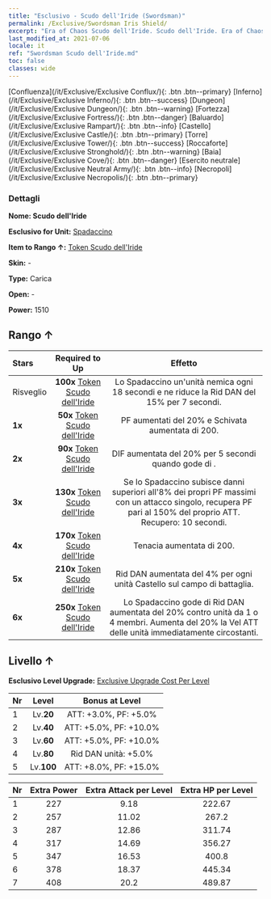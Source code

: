 ```yaml
---
title: "Esclusivo - Scudo dell'Iride (Swordsman)"
permalink: /Exclusive/Swordsman Iris Shield/
excerpt: "Era of Chaos Scudo dell'Iride. Scudo dell'Iride. Era of Chaos Esclusivo Scudo dell'Iride. Spadaccino Esclusivo."
last_modified_at: 2021-07-06
locale: it
ref: "Swordsman Scudo dell'Iride.md"
toc: false
classes: wide
---
```

 [Confluenza](/it/Exclusive/Exclusive Conflux/){: .btn .btn--primary} [Inferno](/it/Exclusive/Exclusive Inferno/){: .btn .btn--success} [Dungeon](/it/Exclusive/Exclusive Dungeon/){: .btn .btn--warning} [Fortezza](/it/Exclusive/Exclusive Fortress/){: .btn .btn--danger} [Baluardo](/it/Exclusive/Exclusive Rampart/){: .btn .btn--info} [Castello](/it/Exclusive/Exclusive Castle/){: .btn .btn--primary} [Torre](/it/Exclusive/Exclusive Tower/){: .btn .btn--success} [Roccaforte](/it/Exclusive/Exclusive Stronghold/){: .btn .btn--warning} [Baia](/it/Exclusive/Exclusive Cove/){: .btn .btn--danger} [Esercito neutrale](/it/Exclusive/Exclusive Neutral Army/){: .btn .btn--info} [Necropoli](/it/Exclusive/Exclusive Necropolis/){: .btn .btn--primary} 

### Dettagli
 **Nome: Scudo dell'Iride** 

 **Esclusivo for Unit:** [Spadaccino](/it/units/Swordsman/) 

 **Item to Rango ↑:** [Token Scudo dell'Iride](/ItemsIT/con_913/)

 **Skin:** -

 **Type:** Carica

 **Open:** -

 **Power:** 1510

## Rango ↑

  |     Stars    |  Required to Up | Effetto |
  |:-------------|:---------------:|:---------------:|
  |  Risveglio  | **100x** [Token Scudo dell'Iride](/ItemsIT/con_913/) | <Assalto con scudo> Lo Spadaccino <rallenta> un'unità nemica ogni 18 secondi e ne riduce la Rid DAN del 15% per 7 secondi. |
  | **1x** <i class="fas fa-star"/> | **50x** [Token Scudo dell'Iride](/ItemsIT/con_913/) | PF aumentati del 20% e Schivata aumentata di 200. |
  | **2x** <i class="fas fa-star"/> | **90x** [Token Scudo dell'Iride](/ItemsIT/con_913/) | DIF aumentata del 20% per 5 secondi quando gode di <Morale alto>. |
  | **3x** <i class="fas fa-star"/> | **130x** [Token Scudo dell'Iride](/ItemsIT/con_913/) | <Ripresa> Se lo Spadaccino subisce danni superiori all'8% dei propri PF massimi con un attacco singolo, recupera PF pari al 150% del proprio ATT. Recupero: 10 secondi. |
  | **4x** <i class="fas fa-star"/> | **170x** [Token Scudo dell'Iride](/ItemsIT/con_913/) | Tenacia aumentata di 200. |
  | **5x** <i class="fas fa-star"/> | **210x** [Token Scudo dell'Iride](/ItemsIT/con_913/) | Rid DAN aumentata del 4% per ogni unità Castello sul campo di battaglia. |
  | **6x** <i class="fas fa-star"/> | **250x** [Token Scudo dell'Iride](/ItemsIT/con_913/) | <Cacciatore di Draghi> Lo Spadaccino gode di Rid DAN aumentata del 20% contro unità da 1 o 4 membri. Aumenta del 20% la Vel ATT delle unità immediatamente circostanti. |


## Livello ↑
 **Esclusivo Level Upgrade:** [Exclusive Upgrade Cost Per Level](/Exclusive/ExclusiveUpgradeCostPerLevel/)

  |  Nr  |   Level  | Bonus at Level |
  |:-----|:--------:|:--------------:|
  | 1 | Lv.**20** | ATT: +3.0%, PF: +5.0% |
  | 2 | Lv.**40** | ATT: +5.0%, PF: +10.0% |
  | 3 | Lv.**60** | ATT: +5.0%, PF: +10.0% |
  | 4 | Lv.**80** | Rid DAN unità: +5.0% |
  | 5 | Lv.**100** | ATT: +8.0%, PF: +15.0% |


  |  Nr  |  Extra Power | Extra Attack per Level | Extra HP per Level |
  |:-----|:--------:|:--------:|:--------:|
  | 1 | 227 | 9.18 | 222.67 |
  | 2 | 257 | 11.02 | 267.2 |
  | 3 | 287 | 12.86 | 311.74 |
  | 4 | 317 | 14.69 | 356.27 |
  | 5 | 347 | 16.53 | 400.8 |
  | 6 | 378 | 18.37 | 445.34 |
  | 7 | 408 | 20.2 | 489.87 |


